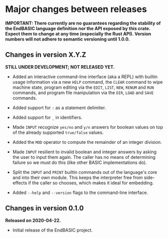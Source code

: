 # Major changes between releases

**IMPORTANT: There currently are no guarantees regarding the stability of
the EndBASIC language definition nor the API exposed by this crate.  Expect
them to change at any time (especially the Rust API).  Version numbers will
not adhere to semantic versioning until 1.0.0.**

## Changes in version X.Y.Z

**STILL UNDER DEVELOPMENT; NOT RELEASED YET.**

*   Added an interactive command-line interface (aka a REPL) with builtin
    usage information via a new `HELP` command, the `CLEAR` command to
    wipe machine state, program editing via the `EDIT`, `LIST`, `NEW`,
    `RENUM` and `RUN` commands, and program file manipulation via the
    `DIR`, `LOAD` and `SAVE` commands.

*   Added support for `:` as a statement delimiter.

*   Added support for `_` in identifiers.

*   Made `INPUT` recognize `yes/no` and `y/n` answers for boolean values
    on top of the already supported `true/false` values.

*   Added the `MOD` operator to compute the remainder of an integer division.

*   Made `INPUT` resilient to invalid boolean and integer answers by asking
    the user to input them again.  The caller has no means of determining
    failure so we must do this (like other BASIC implementations do).

*   Split the `INPUT` and `PRINT` builtin commands out of the language's
    core and into their own module.  This keeps the interpreter free from
    side-effects if the caller so chooses, which makes it ideal for
    embedding.

*   Added `--help` and `--version` flags to the command-line interface.

## Changes in version 0.1.0

**Released on 2020-04-22.**

*   Initial release of the EndBASIC project.
